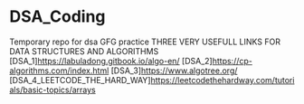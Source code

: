 # DSA_Coding
Temporary repo for dsa GFG practice
THREE VERY USEFULL LINKS FOR DATA STRUCTURES AND ALGORITHMS
[DSA_1]https://labuladong.gitbook.io/algo-en/
[DSA_2]https://cp-algorithms.com/index.html
[DSA_3]https://www.algotree.org/
[DSA_4_LEETCODE_THE_HARD_WAY]https://leetcodethehardway.com/tutorials/basic-topics/arrays
